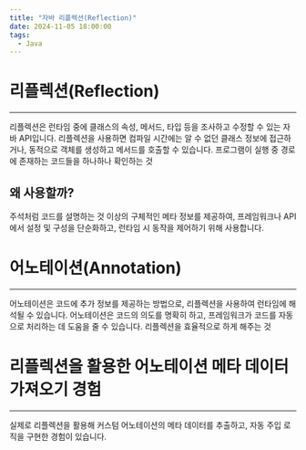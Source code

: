 ```yaml
---
title: "자바 리플렉션(Reflection)"
date: 2024-11-05 18:00:00
tags: 
  - Java
---
```


# 리플렉션(Reflection)

<hr>

리플렉션은 런타임 중에 클래스의 속성, 메서드, 타입 등을 조사하고 수정할 수 있는 자바 API입니다. 리플렉션을 사용하면 컴파일 시간에는 알 수 없던 클래스 정보에 접근하거나, 동적으로 객체를 생성하고 메서드를 호출할 수 있습니다.
프로그램이 실행 중 경로에 존재하는 코드들을 하나하나 확인하는 것

## 왜 사용할까?
주석처럼 코드를 설명하는 것 이상의 구체적인 메타 정보를 제공하여, 프레임워크나 API에서 설정 및 구성을 단순화하고, 런타임 시 동작을 제어하기 위해 사용합니다.

# 어노테이션(Annotation)

<hr>

어노테이션은 코드에 추가 정보를 제공하는 방법으로, 리플렉션을 사용하여 런타임에 해석될 수 있습니다. 어노테이션은 코드의 의도를 명확히 하고, 프레임워크가 코드를 자동으로 처리하는 데 도움을 줄 수 있습니다.
리플렉션을 효율적으로 하게 해주는 것

# 리플렉션을 활용한 어노테이션 메타 데이터 가져오기 경험
<hr>

실제로 리플렉션을 활용해 커스텀 어노테이션의 메타 데이터를 추출하고, 자동 주입 로직을 구현한 경험이 있습니다.